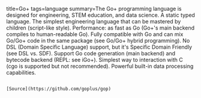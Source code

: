title=Go+
tags=language
summary=The Go+ programming language is designed for engineering, STEM education, and data science. A static typed language. The simplest engineering language that can be mastered by children (script-like style). Performance: as fast as Go (Go+'s main backend compiles to human-readable Go). Fully compatible with Go and can mix Go/Go+ code in the same package (see Go/Go+ hybrid programming). No DSL (Domain Specific Language) support, but it's Specific Domain Friendly (see DSL vs. SDF). Support Go code generation (main backend) and bytecode backend (REPL: see iGo+). Simplest way to interaction with C (cgo is supported but not recommended). Powerful built-in data processing capabilities.
~~~~~~

[Source](https://github.com/goplus/gop)

